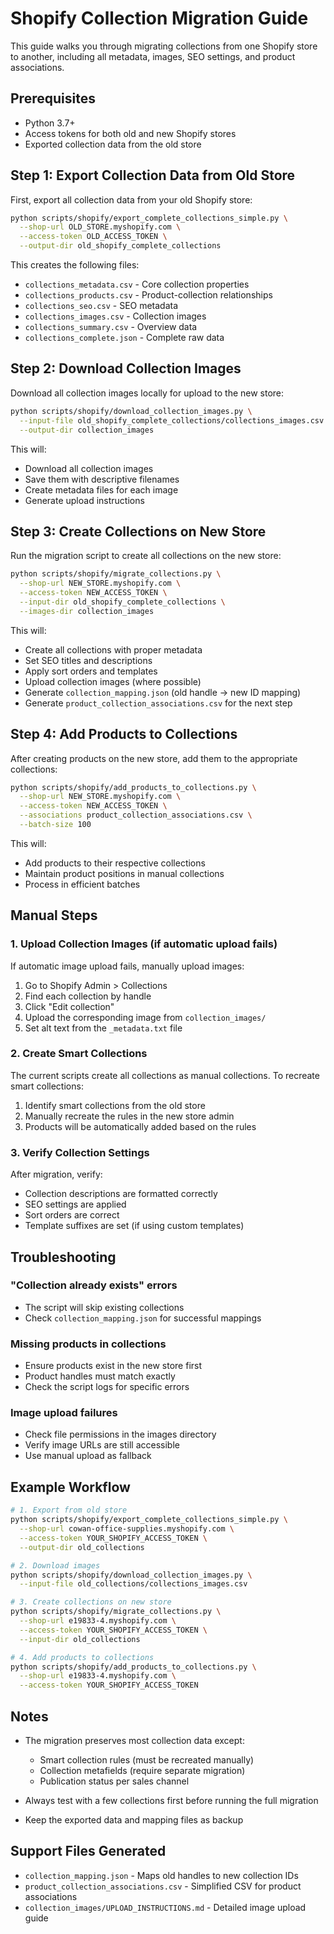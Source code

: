 # Shopify Collection Migration Guide

This guide walks you through migrating collections from one Shopify store to another, including all metadata, images, SEO settings, and product associations.

## Prerequisites

- Python 3.7+
- Access tokens for both old and new Shopify stores
- Exported collection data from the old store

## Step 1: Export Collection Data from Old Store

First, export all collection data from your old Shopify store:

```bash
python scripts/shopify/export_complete_collections_simple.py \
  --shop-url OLD_STORE.myshopify.com \
  --access-token OLD_ACCESS_TOKEN \
  --output-dir old_shopify_complete_collections
```

This creates the following files:
- `collections_metadata.csv` - Core collection properties
- `collections_products.csv` - Product-collection relationships  
- `collections_seo.csv` - SEO metadata
- `collections_images.csv` - Collection images
- `collections_summary.csv` - Overview data
- `collections_complete.json` - Complete raw data

## Step 2: Download Collection Images

Download all collection images locally for upload to the new store:

```bash
python scripts/shopify/download_collection_images.py \
  --input-file old_shopify_complete_collections/collections_images.csv \
  --output-dir collection_images
```

This will:
- Download all collection images
- Save them with descriptive filenames
- Create metadata files for each image
- Generate upload instructions

## Step 3: Create Collections on New Store

Run the migration script to create all collections on the new store:

```bash
python scripts/shopify/migrate_collections.py \
  --shop-url NEW_STORE.myshopify.com \
  --access-token NEW_ACCESS_TOKEN \
  --input-dir old_shopify_complete_collections \
  --images-dir collection_images
```

This will:
- Create all collections with proper metadata
- Set SEO titles and descriptions
- Apply sort orders and templates
- Upload collection images (where possible)
- Generate `collection_mapping.json` (old handle → new ID mapping)
- Generate `product_collection_associations.csv` for the next step

## Step 4: Add Products to Collections

After creating products on the new store, add them to the appropriate collections:

```bash
python scripts/shopify/add_products_to_collections.py \
  --shop-url NEW_STORE.myshopify.com \
  --access-token NEW_ACCESS_TOKEN \
  --associations product_collection_associations.csv \
  --batch-size 100
```

This will:
- Add products to their respective collections
- Maintain product positions in manual collections
- Process in efficient batches

## Manual Steps

### 1. Upload Collection Images (if automatic upload fails)

If automatic image upload fails, manually upload images:

1. Go to Shopify Admin > Collections
2. Find each collection by handle
3. Click "Edit collection"
4. Upload the corresponding image from `collection_images/`
5. Set alt text from the `_metadata.txt` file

### 2. Create Smart Collections

The current scripts create all collections as manual collections. To recreate smart collections:

1. Identify smart collections from the old store
2. Manually recreate the rules in the new store admin
3. Products will be automatically added based on the rules

### 3. Verify Collection Settings

After migration, verify:
- Collection descriptions are formatted correctly
- SEO settings are applied
- Sort orders are correct
- Template suffixes are set (if using custom templates)

## Troubleshooting

### "Collection already exists" errors
- The script will skip existing collections
- Check `collection_mapping.json` for successful mappings

### Missing products in collections
- Ensure products exist in the new store first
- Product handles must match exactly
- Check the script logs for specific errors

### Image upload failures
- Check file permissions in the images directory
- Verify image URLs are still accessible
- Use manual upload as fallback

## Example Workflow

```bash
# 1. Export from old store
python scripts/shopify/export_complete_collections_simple.py \
  --shop-url cowan-office-supplies.myshopify.com \
  --access-token YOUR_SHOPIFY_ACCESS_TOKEN \
  --output-dir old_collections

# 2. Download images
python scripts/shopify/download_collection_images.py \
  --input-file old_collections/collections_images.csv

# 3. Create collections on new store
python scripts/shopify/migrate_collections.py \
  --shop-url e19833-4.myshopify.com \
  --access-token YOUR_SHOPIFY_ACCESS_TOKEN \
  --input-dir old_collections

# 4. Add products to collections
python scripts/shopify/add_products_to_collections.py \
  --shop-url e19833-4.myshopify.com \
  --access-token YOUR_SHOPIFY_ACCESS_TOKEN
```

## Notes

- The migration preserves most collection data except:
  - Smart collection rules (must be recreated manually)
  - Collection metafields (require separate migration)
  - Publication status per sales channel
  
- Always test with a few collections first before running the full migration

- Keep the exported data and mapping files as backup

## Support Files Generated

- `collection_mapping.json` - Maps old handles to new collection IDs
- `product_collection_associations.csv` - Simplified CSV for product associations
- `collection_images/UPLOAD_INSTRUCTIONS.md` - Detailed image upload guide